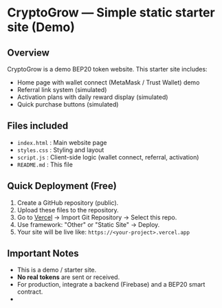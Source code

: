 # CryptoGrow — Simple static starter site (Demo)

## Overview
CryptoGrow is a demo BEP20 token website. This starter site includes:

- Home page with wallet connect (MetaMask / Trust Wallet) demo
- Referral link system (simulated)
- Activation plans with daily reward display (simulated)
- Quick purchase buttons (simulated)

## Files included
- `index.html` : Main website page
- `styles.css` : Styling and layout
- `script.js`  : Client-side logic (wallet connect, referral, activation)
- `README.md` : This file

## Quick Deployment (Free)
1. Create a GitHub repository (public).
2. Upload these files to the repository.
3. Go to [Vercel](https://vercel.com) → Import Git Repository → Select this repo.
4. Use framework: "Other" or "Static Site" → Deploy.
5. Your site will be live like: `https://<your-project>.vercel.app`

## Important Notes
- This is a demo / starter site.
- **No real tokens** are sent or received.
- For production, integrate a backend (Firebase) and a BEP20 smart contract.
- 

